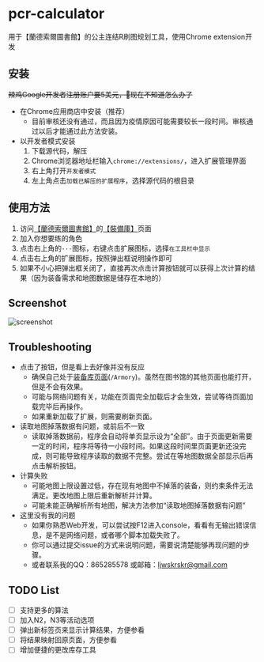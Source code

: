 # pcr-calculator
用于【蘭德索爾圖書館】的公主连结R刷图规划工具，使用Chrome extension开发

## 安装
   ~~辣鸡Google开发者注册账户要5美元，👴现在不知道怎么办了~~
   + 在Chrome应用商店中安装（推荐）
      + 目前审核还没有通过，而且因为疫情原因可能需要较长一段时间。审核通过以后才能通过此方法安装。
   + 以开发者模式安装
      1. 下载源代码，解压
      2. Chrome浏览器地址栏输入`chrome://extensions/`，进入扩展管理界面
      3. 右上角打开`开发者模式`
      4. 左上角点击`加载已解压的扩展程序`，选择源代码的根目录

## 使用方法
1. 访问[【蘭德索爾圖書館】](https://pcredivewiki.tw)的[【裝備庫】](https://pcredivewiki.tw/Armory)页面
2. 加入你想要练的角色
3. 点击右上角的`···`图标，右键点击扩展图标，选择`在工具栏中显示`
4. 点击右上角的扩展图标，按照弹出框说明操作即可
5. 如果不小心把弹出框关闭了，直接再次点击计算按钮就可以获得上次计算的结果（因为装备需求和地图数据是储存在本地的）

## Screenshot
![screenshot](https://user-images.githubusercontent.com/49602584/81465241-2e6dfb80-91fb-11ea-8e6f-f82e1839df0e.png)

## Troubleshooting
+ 点击了按钮，但是看上去好像并没有反应
   + 确保自己处于[装备库页面](https://pcredivewiki.tw/Armory)(`/Armory`)。虽然在图书馆的其他页面也能打开，但是不会有效果。
   + 可能与网络问题有关，功能在页面完全加载后才会生效，尝试等待页面加载完毕后再操作。
   + 如果重新加载了扩展，则需要刷新页面。
+ 读取地图掉落数据有问题，或前后不一致
   + 读取掉落数据前，程序会自动将单页显示设为“全部”。由于页面更新需要一定的时间，程序将等待一小段时间。如果这段时间里页面更新还没完成，则可能导致程序读取的数据不完整。尝试在等地图数据全部显示后再点击解析按钮。
+ 计算失败
   + 可能地图上限设置过低，存在现有地图中不掉落的装备，则约束条件无法满足。更改地图上限后重新解析并计算。
   + 可能未能正确解析所有地图，解决方法参加“读取地图掉落数据有问题”
+ 这里没有我的问题
   + 如果你熟悉Web开发，可以尝试按F12进入console，看看有无输出错误信息，是不是网络问题，或者哪个脚本加载失败了。
   + 你可以通过提交issue的方式来说明问题，需要说清楚能够再现问题的步骤。
   + 或者联系我的QQ：865285578 或邮箱：ljwskrskr@gmail.com
   
## TODO List
- [ ] 支持更多的算法
- [ ] 加入N2，N3等活动选项
- [ ] 弹出新标签页来显示计算结果，方便参看
- [ ] 将结果映射回原页面，方便参看
- [ ] 增加便捷的更改库存工具
